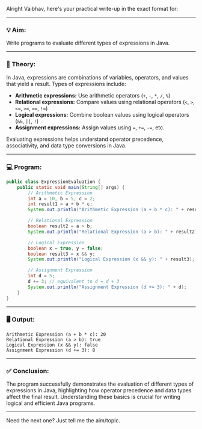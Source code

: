 Alright Vaibhav, here's your practical write-up in the exact format for:

---

### 💡 **Aim:**
Write programs to evaluate different types of expressions in Java.

---

### 📘 **Theory:**

In Java, expressions are combinations of variables, operators, and values that yield a result. Types of expressions include:

- **Arithmetic expressions:** Use arithmetic operators (`+`, `-`, `*`, `/`, `%`)
- **Relational expressions:** Compare values using relational operators (`<`, `>`, `<=`, `>=`, `==`, `!=`)
- **Logical expressions:** Combine boolean values using logical operators (`&&`, `||`, `!`)
- **Assignment expressions:** Assign values using `=`, `+=`, `-=`, etc.

Evaluating expressions helps understand operator precedence, associativity, and data type conversions in Java.

---

### 💻 **Program:**

```java
public class ExpressionEvaluation {
    public static void main(String[] args) {
        // Arithmetic Expression
        int a = 10, b = 5, c = 2;
        int result1 = a + b * c;
        System.out.println("Arithmetic Expression (a + b * c): " + result1);

        // Relational Expression
        boolean result2 = a > b;
        System.out.println("Relational Expression (a > b): " + result2);

        // Logical Expression
        boolean x = true, y = false;
        boolean result3 = x && y;
        System.out.println("Logical Expression (x && y): " + result3);

        // Assignment Expression
        int d = 5;
        d += 3; // equivalent to d = d + 3
        System.out.println("Assignment Expression (d += 3): " + d);
    }
}
```

---

### 🖥️ **Output:**

```
Arithmetic Expression (a + b * c): 20
Relational Expression (a > b): true
Logical Expression (x && y): false
Assignment Expression (d += 3): 8
```

---

### ✅ **Conclusion:**

The program successfully demonstrates the evaluation of different types of expressions in Java, highlighting how operator precedence and data types affect the final result. Understanding these basics is crucial for writing logical and efficient Java programs.

---

Need the next one? Just tell me the aim/topic.
